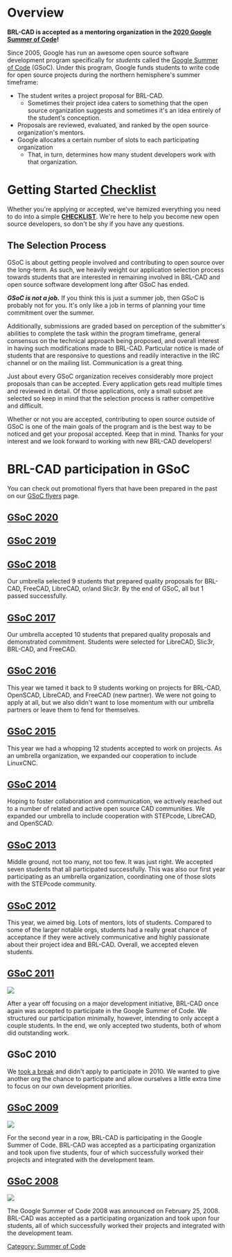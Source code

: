 # Overview

**BRL-CAD is accepted as a mentoring organization in the [2020 Google
Summer of Code](Google_Summer_of_Code/2020.md)!**

Since 2005, Google has run an awesome open source software development
program specifically for *students* called the [Google Summer of
Code](http://code.google.com/soc/) (GSoC). Under this program, Google
funds students to write code for open source projects during the
northern hemisphere's summer timeframe:

-   The student writes a project proposal for BRL-CAD.
    -   Sometimes their project idea caters to something that the open
        source organization suggests and sometimes it's an idea entirely
        of the student's conception.
-   Proposals are reviewed, evaluated, and ranked by the open source
    organization's mentors.
-   Google allocates a certain number of slots to each participating
    organization
    -   That, in turn, determines how many student developers work with
        that organization.

# Getting Started [Checklist](Summer_of_Code/Checklist.md)

Whether you're applying or accepted, we've itemized everything you need
to do into a simple
**[CHECKLIST](Summer_of_Code/Checklist.md)**. We're here to help
you become new open source developers, so don't be shy if you have any
questions.

## The Selection Process

GSoC is about getting people involved and contributing to open source
over the long-term. As such, we heavily weight our application selection
process towards students that are interested in remaining involved in
BRL-CAD and open source software development long after GSoC has ended.

***GSoC is not a job.*** If you think this is just a summer job, then
GSoC is probably not for you. It's only like a job in terms of planning
your time commitment over the summer.

Additionally, submissions are graded based on perception of the
submitter's abilities to complete the task within the program timeframe,
general consensus on the technical approach being proposed, and overall
interest in having such modifications made to BRL-CAD. Particular notice
is made of students that are responsive to questions and readily
interactive in the IRC channel or on the mailing list. Communication is
a great thing.

Just about every GSoC organization receives considerably more project
proposals than can be accepted. Every application gets read multiple
times and reviewed in detail. Of those applications, only a small subset
are selected so keep in mind that the selection process is rather
competitive and difficult.

Whether or not you are accepted, contributing to open source outside of
GSoC is one of the main goals of the program and is the best way to be
noticed and get your proposal accepted. Keep that in mind. Thanks for
your interest and we look forward to working with new BRL-CAD
developers!

# BRL-CAD participation in GSoC

You can check out promotional flyers that have been prepared in the past
on our [GSoC flyers](Google_Summer_of_Code/Flyers.md) page.

## [GSoC 2020](Google_Summer_of_Code/2020.md)

## [GSoC 2019](Google_Summer_of_Code/2019.md)

## [GSoC 2018](Google_Summer_of_Code/2018.md)

Our umbrella selected 9 students that prepared quality proposals for
BRL-CAD, FreeCAD, LibreCAD, or/and Slic3r. By the end of GSoC, all but 1
passed successfully.

## [GSoC 2017](Google_Summer_of_Code/2017.md)

Our umbrella accepted 10 students that prepared quality proposals and
demonstrated commitment. Students were selected for LibreCAD, Slic3r,
BRL-CAD, and FreeCAD.

## [GSoC 2016](Google_Summer_of_Code/2016.md)

This year we tamed it back to 9 students working on projects for
BRL-CAD, OpenSCAD, LibreCAD, and FreeCAD (new partner). We were not
going to apply at all, but we also didn't want to lose momentum with our
umbrella partners or leave them to fend for themselves.

## [GSoC 2015](Google_Summer_of_Code/2015.md)

This year we had a whopping 12 students accepted to work on projects. As
an umbrella organization, we expanded our cooperation to include
LinuxCNC.

## [GSoC 2014](Google_Summer_of_Code/2014.md)

Hoping to foster collaboration and communication, we actively reached
out to a number of related and active open source CAD communities. We
expanded our umbrella to include cooperation with STEPcode, LibreCAD,
and OpenSCAD.

## [GSoC 2013](Google_Summer_of_Code/2013.md)

Middle ground, not too many, not too few. It was just right. We accepted
seven students that all participated successfully. This was also our
first year participating as an umbrella organization, coordinating one
of those slots with the STEPcode community.

## [GSoC 2012](Google_Summer_of_Code/2012.md)

This year, we aimed big. Lots of mentors, lots of students. Compared to
some of the larger notable orgs, students had a really great chance of
acceptance if they were actively communicative and highly passionate
about their project idea and BRL-CAD. Overall, we accepted eleven
students.

## [GSoC 2011](Google_Summer_of_Code/2011.md)

![](img/BRL-CAD_GSoC2011_flyer.png)

After a year off focusing on a major development initiative, BRL-CAD
once again was accepted to participate in the Google Summer of Code. We
structured our participation minimally, however, intending to only
accept a couple students. In the end, we only accepted two students,
both of whom did outstanding work.

## GSoC 2010

We [took a break](http://brlcad.org/d/node/47) and didn't apply to
participate in 2010. We wanted to give another org the chance to
participate and allow ourselves a little extra time to focus on our own
development priorities.

## [GSoC 2009](Google_Summer_of_Code/2009)

![](img/Brlcad_gsoc2009_flyer.png)

For the second year in a row, BRL-CAD is participating in the Google
Summer of Code. BRL-CAD was accepted as a participating organization and
took upon five students, four of which successfully worked their
projects and integrated with the development team.

## [GSoC 2008](Google_Summer_of_Code/2008)

![](img/Brlcad_gsoc2008_flyer.jpg)

The Google Summer of Code 2008 was announced on February 25, 2008.
BRL-CAD was accepted as a participating organization and took upon four
students, all of which successfully worked their projects and integrated
with the development team.

[Category: Summer of Code](Category:_Summer_of_Code)

